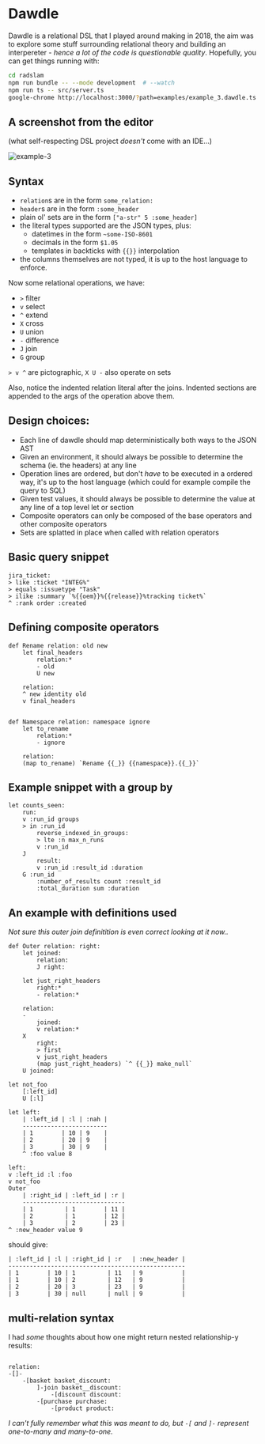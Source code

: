 # Dawdle

Dawdle is a relational DSL that I played around making in 2018, the aim was to explore some stuff surrounding relational theory and building an interpereter - _hence a lot of the code is questionable quality_. Hopefully, you can get things running with:

```bash
cd radslam
npm run bundle -- --mode development  # --watch
npm run ts -- src/server.ts
google-chrome http://localhost:3000/?path=examples/example_3.dawdle.ts
```

## A screenshot from the editor 

(what self-respecting DSL project _doesn't_ come with an IDE...)

![example-3](screenshots/example_3.dawdle.png)

## Syntax

- `relation`s are in the form `some_relation:`
- `header`s are in the form `:some_header`
- plain ol' sets are in the form `["a-str" 5 :some_header]`
- the literal types supported are the JSON types, plus:
  - datetimes in the form `~some-ISO-8601`
  - decimals in the form `$1.05`
  - templates in backticks with `{{}}` interpolation
- the columns themselves are not typed, it is up to the host language
  to enforce.

Now some relational operations, we have:
- `>` filter
- `v` select
- `^` extend
- `X` cross
- `U` union
- `-` difference
- `J` join
- `G` group

`> v ^` are pictographic, `X U -` also operate on sets

Also, notice the indented relation literal after the joins. Indented sections
are appended to the args of the operation above them.

## Design choices:

- Each line of dawdle should map deterministically both ways to the JSON AST
- Given an environment, it should always be possible to determine the schema (ie. the headers) at any line
- Operation lines are ordered, but don't *have* to be executed in a ordered way, it's up to the host language (which could for example compile the query to SQL)
- Given test values, it should always be possible to determine the value at any line of a top level let or section
- Composite operators can only be composed of the base operators and other composite operators
- Sets are splatted in place when called with relation operators

## Basic query snippet

```
jira_ticket:
> like :ticket "INTEG%"
> equals :issuetype "Task"
> ilike :summary `%{{oem}}%{{release}}%tracking ticket%`
^ :rank order :created
```

## Defining composite operators

```
def Rename relation: old new
    let final_headers
        relation:*
        - old
        U new

    relation:
    ^ new identity old
    v final_headers


def Namespace relation: namespace ignore
    let to_rename
        relation:*
        - ignore

    relation:
    (map to_rename) `Rename {{_}} {{namespace}}.{{_}}`
```

## Example snippet with a group by

```
let counts_seen:
    run:
    v :run_id groups
    > in :run_id
        reverse_indexed_in_groups:
        > lte :n max_n_runs
        v :run_id
    J
        result:
        v :run_id :result_id :duration
    G :run_id
        :number_of_results count :result_id
        :total_duration sum :duration
 ```

## An example with definitions used

_Not sure this outer join definitition is even correct looking at it now.._

```
def Outer relation: right:
    let joined:
        relation:
        J right:

    let just_right_headers
        right:*
        - relation:*

    relation:
    -
        joined:
        v relation:*
    X
        right:
        > first
        v just_right_headers
        (map just_right_headers) `^ {{_}} make_null`
    U joined:

let not_foo
    [:left_id]
    U [:l]

let left:
    | :left_id | :l | :nah |
    ------------------------
    | 1        | 10 | 9    |
    | 2        | 20 | 9    |
    | 3        | 30 | 9    |
    ^ :foo value 8

left:
v :left_id :l :foo
v not_foo
Outer
    | :right_id | :left_id | :r |
    -----------------------------
    | 1         | 1        | 11 |
    | 2         | 1        | 12 |
    | 3         | 2        | 23 |
^ :new_header value 9
```

should give:

```
| :left_id | :l | :right_id | :r   | :new_header |
--------------------------------------------------
| 1        | 10 | 1         | 11   | 9           |
| 1        | 10 | 2         | 12   | 9           |
| 2        | 20 | 3         | 23   | 9           |
| 3        | 30 | null      | null | 9           |
```

## multi-relation syntax

I had _some_ thoughts about how one might return nested relationship-y results:

```

relation:
-[]-
    -[basket basket_discount:
        ]-join basket__discount:
            -[discount discount:
        -[purchase purchase:
            -[product product:
```

_I can't fully remember what this was meant to do, but `-[` and `]-` represent one-to-many and many-to-one._
